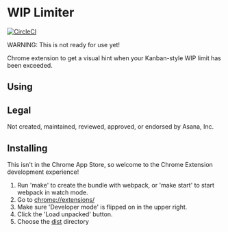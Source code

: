 # WIP Limiter

[![CircleCI](https://circleci.com/gh/apiology/wip-limiter.svg?style=svg)](https://circleci.com/gh/apiology/wip-limiter)

WARNING: This is not ready for use yet!

Chrome extension to get a visual hint when your Kanban-style WIP limit has been exceeded.

## Using

## Legal

Not created, maintained, reviewed, approved, or endorsed by Asana, Inc.


## Installing

This isn't in the Chrome App Store, so welcome to the Chrome Extension
development experience!

1. Run 'make' to create the bundle with webpack, or 'make start' to
   start webpack in watch mode.
2. Go to [chrome://extensions/](chrome://extensions/)
3. Make sure 'Developer mode' is flipped on in the upper right.
4. Click the 'Load unpacked' button.
5. Choose the [dist](./dist) directory
